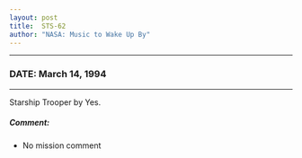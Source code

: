 ```yaml
---
layout: post
title:  STS-62
author: "NASA: Music to Wake Up By"
---
```


----
### DATE: March 14, 1994
----
Starship Trooper by Yes.

##### Comment:
* No mission comment
